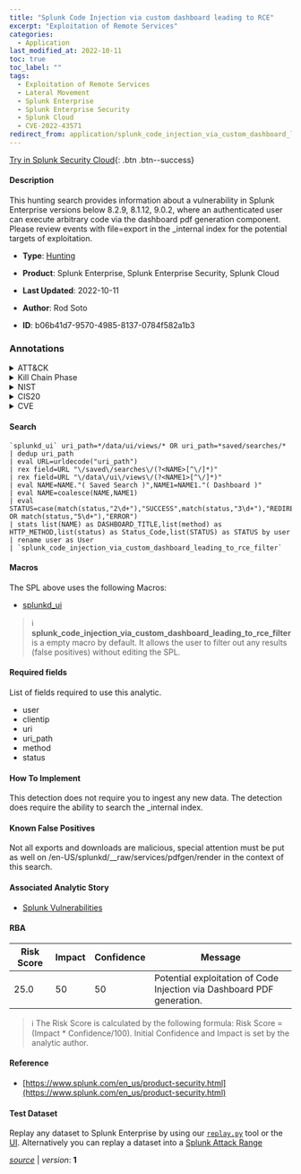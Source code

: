 ```yaml
---
title: "Splunk Code Injection via custom dashboard leading to RCE"
excerpt: "Exploitation of Remote Services"
categories:
  - Application
last_modified_at: 2022-10-11
toc: true
toc_label: ""
tags:
  - Exploitation of Remote Services
  - Lateral Movement
  - Splunk Enterprise
  - Splunk Enterprise Security
  - Splunk Cloud
  - CVE-2022-43571
redirect_from: application/splunk_code_injection_via_custom_dashboard_leading_to_rce/
---
```




[Try in Splunk Security Cloud](https://www.splunk.com/en_us/cyber-security.html){: .btn .btn--success}

#### Description

This hunting search provides information about a vulnerability in Splunk Enterprise versions below 8.2.9, 8.1.12, 9.0.2, where an authenticated user can execute arbitrary code via the dashboard pdf generation component. Please review events with file=export in the _internal index for the potential targets of exploitation.

- **Type**: [Hunting](https://github.com/splunk/security_content/wiki/Detection-Analytic-Types)
- **Product**: Splunk Enterprise, Splunk Enterprise Security, Splunk Cloud

- **Last Updated**: 2022-10-11
- **Author**: Rod Soto
- **ID**: b06b41d7-9570-4985-8137-0784f582a1b3

### Annotations
<details>
  <summary>ATT&CK</summary>

<div markdown="1">

#### [ATT&CK](https://attack.mitre.org/)

| ID          | Technique   | Tactic         |
| ----------- | ----------- |--------------- |
| [T1210](https://attack.mitre.org/techniques/T1210/) | Exploitation of Remote Services | Lateral Movement |

</div>
</details>


<details>
  <summary>Kill Chain Phase</summary>

<div markdown="1">

* Exploitation


</div>
</details>


<details>
  <summary>NIST</summary>

<div markdown="1">

* DE.AE



</div>
</details>

<details>
  <summary>CIS20</summary>

<div markdown="1">

* CIS 10



</div>
</details>

<details>
  <summary>CVE</summary>

<div markdown="1">

| ID          | Summary | [CVSS](https://nvd.nist.gov/vuln-metrics/cvss) |
| ----------- | ----------- | -------------- |
| [CVE-2022-43571](https://nvd.nist.gov/vuln/detail/CVE-2022-43571) | In Splunk Enterprise versions below 8.2.9, 8.1.12, and 9.0.2, an authenticated user can execute arbitrary code through the dashboard PDF generation component. | None |



</div>
</details>


#### Search

```
`splunkd_ui` uri_path=*/data/ui/views/* OR uri_path=*saved/searches/* 
| dedup uri_path 
| eval URL=urldecode("uri_path")
| rex field=URL "\/saved\/searches\/(?<NAME>[^\/]*)" 
| rex field=URL "\/data\/ui\/views\/(?<NAME1>[^\/]*)" 
| eval NAME=NAME."( Saved Search )",NAME1=NAME1."( Dashboard )" 
| eval NAME=coalesce(NAME,NAME1) 
| eval STATUS=case(match(status,"2\d+"),"SUCCESS",match(status,"3\d+"),"REDIRECTION",match(status,"4\d+") OR match(status,"5\d+"),"ERROR") 
| stats list(NAME) as DASHBOARD_TITLE,list(method) as HTTP_METHOD,list(status) as Status_Code,list(STATUS) as STATUS by user 
| rename user as User 
| `splunk_code_injection_via_custom_dashboard_leading_to_rce_filter`
```

#### Macros
The SPL above uses the following Macros:
* [splunkd_ui](https://github.com/splunk/security_content/blob/develop/macros/splunkd_ui.yml)

> :information_source:
> **splunk_code_injection_via_custom_dashboard_leading_to_rce_filter** is a empty macro by default. It allows the user to filter out any results (false positives) without editing the SPL.



#### Required fields
List of fields required to use this analytic.
* user
* clientip
* uri
* uri_path
* method
* status



#### How To Implement
This detection does not require you to ingest any new data. The detection does require the ability to search the _internal index.
#### Known False Positives
Not all exports and downloads are malicious, special attention must be put as well on /en-US/splunkd/__raw/services/pdfgen/render in the context of this search.

#### Associated Analytic Story
* [Splunk Vulnerabilities](/stories/splunk_vulnerabilities)




#### RBA

| Risk Score  | Impact      | Confidence   | Message      |
| ----------- | ----------- |--------------|--------------|
| 25.0 | 50 | 50 | Potential exploitation of Code Injection via Dashboard PDF generation. |


> :information_source:
> The Risk Score is calculated by the following formula: Risk Score = (Impact * Confidence/100). Initial Confidence and Impact is set by the analytic author.


#### Reference

* [https://www.splunk.com/en_us/product-security.html](https://www.splunk.com/en_us/product-security.html)



#### Test Dataset
Replay any dataset to Splunk Enterprise by using our [`replay.py`](https://github.com/splunk/attack_data#using-replaypy) tool or the [UI](https://github.com/splunk/attack_data#using-ui).
Alternatively you can replay a dataset into a [Splunk Attack Range](https://github.com/splunk/attack_range#replay-dumps-into-attack-range-splunk-server)




[*source*](https://github.com/splunk/security_content/tree/develop/detections/application/splunk_code_injection_via_custom_dashboard_leading_to_rce.yml) \| *version*: **1**